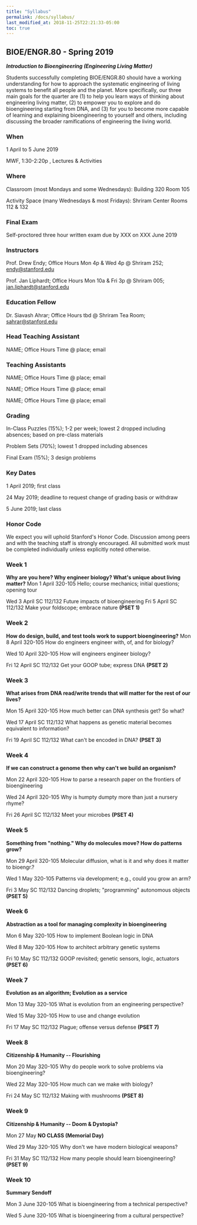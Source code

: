 ```yaml
---
title: "Syllabus"
permalink: /docs/syllabus/
last_modified_at: 2018-11-25T22:21:33-05:00
toc: true
---
```


## BIOE/ENGR.80 - Spring 2019

**_Introduction to Bioengineering (Engineering Living Matter)_**

Students successfully completing BIOE/ENGR.80 should have a working understanding for how to approach the systematic engineering of living systems to benefit all people and the planet. More specifically, our three main goals for the quarter are (1) to help you learn ways of thinking about engineering living matter, (2) to empower you to explore and do bioengineering starting from DNA, and (3) for you to become more capable of learning and explaining bioengineering to yourself and others, including discussing the broader ramifications of engineering the living world.  

### When 

1 April to 5 June 2019

MWF, 1:30-2:20p , Lectures & Activities

### Where 

Classroom (most Mondays and some Wednesdays): Building 320 Room 105

Activity Space (many Wednesdays & most Fridays): Shriram Center Rooms 112 & 132

### Final Exam

Self-proctored three hour written exam due by XXX on XXX June 2019

### Instructors

Prof. Drew Endy; Office Hours Mon 4p & Wed 4p @ Shriram 252; [endy@stanford.edu](mailto:endy@stanford.edu)

Prof. Jan Liphardt; Office Hours Mon 10a & Fri 3p @ Shriram 005; [jan.liphardt@stanford.edu](mailto:jan.liphardt@stanford.edu)

### Education Fellow

Dr. Siavash Ahrar; Office Hours tbd @ Shriram Tea Room; [sahrar@stanford.edu](mailto:sahrar@stanford.edu)

### Head Teaching Assistant

NAME; Office Hours Time @ place; email

### Teaching Assistants

NAME; Office Hours Time @ place; email

NAME; Office Hours Time @ place; email

NAME; Office Hours Time @ place; email

### Grading

In-Class Puzzles (15%); 1-2 per week; lowest 2 dropped including absences; based on pre-class materials

Problem Sets (70%); lowest 1 dropped including absences

Final Exam (15%); 3 design problems

### Key Dates

1 April 2019; first class

24 May 2019; deadline to request change of grading basis or withdraw

5 June 2019; last class

### Honor Code

We expect you will uphold Stanford's Honor Code. Discussion among peers and with the teaching staff is strongly encouraged. All submitted work must be completed individually unless explicitly noted otherwise.

### Week 1 
**Why are you here? Why engineer biology? What's unique about living matter?**
      <!-- Lead Instructor-->
Mon 	1 April		320-105	Hello; course mechanics; initial questions; opening tour

Wed 	3 April		SC 112/132	Future impacts of bioengineering
      <!-- lecture room for this activity?-->
Fri 	5 April		SC 112/132	Make your foldscope; embrace nature **(PSET 1)**
      <!-- Lead Teaching assistant-->

### Week 2		
**How do design, build, and test tools work to support bioengineering?**
    <!--  Genetic engineering and basic literacy; solving problems/applications/doing things-->
Mon 	8 April		320-105	How do engineers engineer with, of, and for biology?

Wed 	10 April	320-105	How will engineers engineer biology?

Fri 	12 April	SC 112/132	Get your GOOP tube; express DNA **(PSET 2)**

### Week 3		
**What arises from DNA read/write trends that will matter for the rest of our lives?**

Mon 	15 April	320-105	How much better can DNA synthesis get? So what?

Wed 	17 April	SC 112/132	What happens as genetic material becomes equivalent to information?

Fri 	19 April	SC 112/132	What can't be encoded in DNA? **(PSET 3)**

### Week 4		
**If we can construct a genome then why can't we build an organism?**

Mon 	22 April	320-105	How to parse a research paper on the frontiers of bioengineering

Wed 	24 April	320-105	Why is humpty dumpty more than just a nursery rhyme?

Fri 	26 April 	SC 112/132	Meet your microbes **(PSET 4)**

### Week 5		
**Something from "nothing." Why do molecules move? How do patterns grow?**

Mon 	29 April	320-105	Molecular diffusion, what is it and why does it matter to bioengr.?

Wed 	1 May		320-105	Patterns via development; e.g., could you grow an arm?

Fri 	3 May		SC 112/132	Dancing droplets; "programming" autonomous objects **(PSET 5)**

### Week 6		
**Abstraction as a tool for managing complexity in bioengineering**

Mon 	6 May		320-105	How to implement Boolean logic in DNA 

Wed 	8 May		320-105	How to architect arbitrary genetic systems 

Fri 	10 May		SC 112/132 GOOP revisited; genetic sensors, logic, actuators **(PSET 6)**

### Week 7		
**Evolution as an algorithm; Evolution as a service**

Mon 	13 May		320-105	What is evolution from an engineering perspective?

Wed 	15 May		320-105	How to use and change evolution 

Fri 	17 May		SC 112/132	Plague; offense versus defense **(PSET 7)**

### Week 8		
**Citizenship & Humanity --  Flourishing**

Mon 	20 May		320-105	Why do people work to solve problems via bioengineering? 

Wed 	22 May		320-105	How much can we make with biology? 

Fri 	24 May		SC 112/132	Making with mushrooms **(PSET 8)**

### Week 9		
**Citizenship & Humanity -- Doom & Dystopia?**

Mon 	27 May 		**NO CLASS (Memorial Day)**

Wed 	29 May		320-105	Why don't we have modern biological weapons?

Fri 	31 May		SC 112/132	How many people should learn bioengineering? **(PSET 9)**

### Week 10		
**Summary Sendoff**

Mon 	3 June 		320-105	What is bioengineering from a technical perspective?

Wed 	5 June		320-105	What is bioengineering from a cultural perspective?





